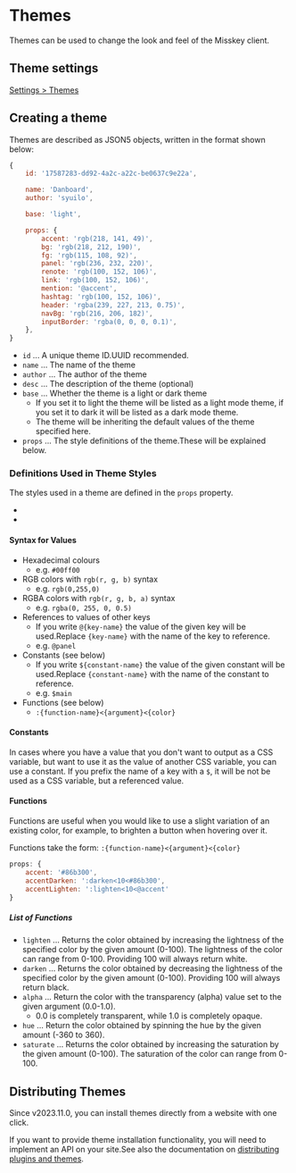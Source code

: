 # Themes

Themes can be used to change the look and feel of the Misskey client.

## Theme settings

[Settings > Themes](x-mi-web://settings/theme)

## Creating a theme

Themes are described as JSON5 objects, written in the format shown below:

```js
{
	id: '17587283-dd92-4a2c-a22c-be0637c9e22a',

	name: 'Danboard',
	author: 'syuilo',

	base: 'light',

	props: {
		accent: 'rgb(218, 141, 49)',
		bg: 'rgb(218, 212, 190)',
		fg: 'rgb(115, 108, 92)',
		panel: 'rgb(236, 232, 220)',
		renote: 'rgb(100, 152, 106)',
		link: 'rgb(100, 152, 106)',
		mention: '@accent',
		hashtag: 'rgb(100, 152, 106)',
		header: 'rgba(239, 227, 213, 0.75)',
		navBg: 'rgb(216, 206, 182)',
		inputBorder: 'rgba(0, 0, 0, 0.1)',
	},
}

```

- `id` ... A unique theme ID.UUID recommended.
- `name` ... The name of the theme
- `author` ... The author of the theme
- `desc` ... The description of the theme (optional)
- `base` ... Whether the theme is a light or dark theme
  - If you set it to light the theme will be listed as a light mode theme, if you set it to dark it will be listed as a dark mode theme.
  - The theme will be inheriting the default values of the theme specified here.
- `props` ... The style definitions of the theme.These will be explained below.

### Definitions Used in Theme Styles

The styles used in a theme are defined in the `props` property.

- [_light.json5]: https://github.com/misskey-dev/misskey/blob/develop/packages/frontend/src/themes/_light.json5
- [_dark.json5]: https://github.com/misskey-dev/misskey/blob/develop/packages/frontend/src/themes/_dark.json5

#### Syntax for Values

- Hexadecimal colours
  - e.g. `#00ff00`
- RGB colors with `rgb(r, g, b)` syntax
  - e.g. `rgb(0,255,0)`
- RGBA colors with `rgb(r, g, b, a)` syntax
  - e.g. `rgba(0, 255, 0, 0.5)`
- References to values of other keys
  - If you write `@{key-name}` the value of the given key will be used.Replace `{key-name}` with the name of the key to reference.
  - e.g. `@panel`
- Constants (see below)
  - If you write `${constant-name}` the value of the given constant will be used.Replace `{constant-name}` with the name of the constant to reference.
  - e.g. `$main`
- Functions (see below)
  - `:{function-name}<{argument}<{color}`

#### Constants

In cases where you have a value that you don't want to output as a CSS variable, but want to use it as the value of another CSS variable, you can use a constant.
If you prefix the name of a key with a `$`, it will be not be used as a CSS variable, but a referenced value.

#### Functions

Functions are useful when you would like to use a slight variation of an existing color, for example, to brighten a button when hovering over it.

Functions take the form: `:{function-name}<{argument}<{color}`

```js
props: {
	accent: '#86b300',
	accentDarken: ':darken<10<#86b300',
	accentLighten: ':lighten<10<@accent'
}
```

##### List of Functions

- `lighten` ... Returns the color obtained by increasing the lightness of the specified color by the given amount (0-100). The lightness of the color can range from 0-100. Providing 100 will always return white.
- `darken` ... Returns the color obtained by decreasing the lightness of the specified color by the given amount (0-100). Providing 100 will always return black.
- `alpha` ... Return the color with the transparency (alpha) value set to the given argument (0.0-1.0).
  - 0.0 is completely transparent, while 1.0 is completely opaque.
- `hue` ... Return the color obtained by spinning the hue by the given amount (-360 to 360).
- `saturate` ... Returns the color obtained by increasing the saturation by the given amount (0-100). The saturation of the color can range from 0-100.

## Distributing Themes

Since v2023.11.0, you can install themes directly from a website with one click.

If you want to provide theme installation functionality, you will need to implement an API on your site.See also the documentation on [distributing plugins and themes](../../for-developers/publish-on-your-website/).
